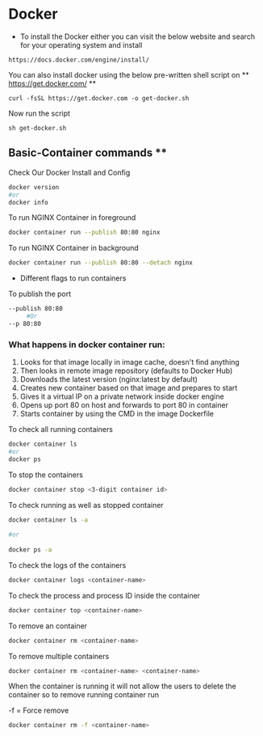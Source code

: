 # Docker
* To install the Docker either you can visit the below website and search for your operating system and install
```
https://docs.docker.com/engine/install/
```
You can also install docker using the below pre-written shell script on ** https://get.docker.com/ **
```
curl -fsSL https://get.docker.com -o get-docker.sh
```
Now run the script
```
sh get-docker.sh
```
## Basic-Container commands **
    
Check Our Docker Install and Config
    
```bash
docker version
#or
docker info
```
    
To run NGINX Container in foreground
    
```bash
docker container run --publish 80:80 nginx
```
    
To run NGINX Container in background
    
```bash
docker container run --publish 80:80 --detach nginx
```
    
* Different flags to run containers
    
To publish the port
    
```bash
--publish 80:80   
     #Or 
--p 80:80 
```
    
 ### What happens in  **docker container run:**
1. Looks for that image locally in image cache, doesn't find
anything
2. Then looks in remote image repository (defaults to Docker Hub)
3. Downloads the latest version (nginx:latest by default)
4. Creates new container based on that image and prepares to
start
5. Gives it a virtual IP on a private network inside docker engine
6. Opens up port 80 on host and forwards to port 80 in container
7. Starts container by using the CMD in the image Dockerfile
    
To check all running containers
    
```bash
docker container ls
#or
docker ps
```
    
To stop the containers
    
```bash
docker container stop <3-digit container id>
```
    
To check running as well as stopped container
    
```bash
docker container ls -a
    
#or
    
docker ps -a
```
    
To check the logs of the containers
    
```bash
docker container logs <container-name>
```
    
To check the process and process ID inside the container
    
```bash
docker container top <container-name>
```
    
To remove an container 
    
```bash
docker container rm <container-name>
```
    
To remove multiple containers
    
```bash
docker container rm <container-name> <container-name>
```
    
When the container is running it will not allow the users to delete the container so to remove running container run 
    
-f = Force remove
    
```bash
docker container rm -f <container-name>
 ```
